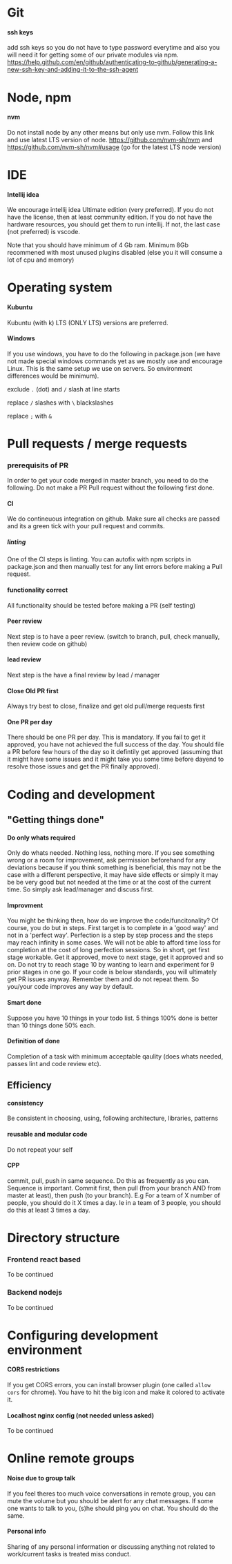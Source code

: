# Git
#### ssh keys
add ssh keys so you do not have to type password everytime and also you will need it for getting some of our private modules via npm. https://help.github.com/en/github/authenticating-to-github/generating-a-new-ssh-key-and-adding-it-to-the-ssh-agent

# Node, npm
#### nvm
Do not install node by any other means but only use nvm. Follow this link and use latest LTS version of node. https://github.com/nvm-sh/nvm and https://github.com/nvm-sh/nvm#usage  (go for the latest LTS node version)

# IDE
#### Intellij idea
We encourage intellij idea Ultimate edition (very preferred). If you do not have the license, then at least community edition. If you do not have the hardware resources, you should get them to run intellij. If not, the last case (not preferred) is vscode.

Note that you should have minimum of 4 Gb ram. Minimum 8Gb recommened with most unused plugins disabled (else you it will consume a lot of cpu and memory)

# Operating system
#### Kubuntu
Kubuntu (with k) LTS (ONLY LTS) versions are preferred.
#### Windows
If you use windows, you have to do the following in package.json (we have not made special windows commands yet as we mostly use and encourage Linux. This is the same setup we use on servers. So environment differences would be minimum).

exclude   `.`  (dot) and `/` slash at line starts

replace `/`  slashes with `\` blackslashes

replace   `;`  with `&`


# Pull requests / merge requests
### prerequisits of PR
In order to get your code merged in master branch, you need to do the following. Do not make a PR Pull request without the following first done.
#### CI
We do contineuous integration on github. Make sure all checks are passed and its a green tick with your pull request and commits.
##### linting
One of the CI steps is linting. You can autofix with npm scripts in package.json and then manually test for any lint errors before making a Pull request.
#### functionality correct
All functionality should be tested before making a PR (self testing)
#### Peer review
Next step is to have a peer review. (switch to branch, pull, check manually, then review code on github)
#### lead review
Next step is the have a final review by lead / manager
#### Close Old PR first
Always try best to close, finalize and get old pull/merge requests first
#### One PR per day
There should be one PR per day. This is mandatory. If you fail to get it approved, you have not achieved the full success of the day. You should file a PR before few hours of the day so it defintily get approved (assuming that it might have some issues and it might take you some time before dayend to resolve those issues and get the PR finally approved).

# Coding and development
## "Getting things done"
#### Do only whats required
Only do whats needed. Nothing less, nothing more. If you see something wrong or a room for improvement, ask permission beforehand for any deviations because if you think something is beneficial, this may not be the case with a different perspective, it may have side effects or simply it may be be very good but not needed at the time or at the cost of the current time. So simply ask lead/manager and discuss first.
#### Improvment
You might be thinking then, how do we improve the code/funcitonality? Of course, you do but in steps. First target is to complete in a 'good way' and not in a 'perfect way'. Perfection is a step by step process and the steps may reach infinity in some cases. We will not be able to afford time loss for completion at the cost of long perfection sessions. So in short, get first stage workable. Get it approved, move to next stage, get it approved and so on. Do not try to reach stage 10 by wanting to learn and experiment for 9 prior stages in one go. If your code is below standards, you will ultimately get PR issues anyway. Remember them and do not repeat them. So you/your code improves any way by default.
#### Smart done
Suppose you have 10 things in your todo list. 5 things 100% done is better than 10 things done 50% each.
#### Definition of done
Completion of a task with minimum acceptable qaulity (does whats needed, passes lint and code review etc).

## Efficiency
#### consistency
Be consistent in choosing, using, following architecture, libraries, patterns
#### reusable and modular code
Do not repeat your self
#### CPP 
commit, pull, push in same sequence. Do this as frequently as you can. Sequence is important. Commit first, then pull (from your branch AND from master at least), then push (to your branch). E.g For a team of X number of people, you should do it X times a day. Ie in a team of 3 people, you should do this at least 3 times a day. 

# Directory structure
### Frontend react based
To be continued
### Backend nodejs
To be continued

# Configuring development environment
#### CORS restrictions
If you get CORS errors, you can install browser plugin (one called `allow cors` for chrome). You have to hit the big icon and make it colored to activate it.
#### Localhost nginx config (not needed unless asked)
To be continued

# Online remote groups
#### Noise due to group talk
If you feel theres too much voice conversations in remote group, you can mute the volume but you should be alert for any chat messages. If some one wants to talk to you, (s)he should ping you on chat. You should do the same.
#### Personal info
Sharing of any personal information or discussing anything not related to work/current tasks is treated miss conduct.
